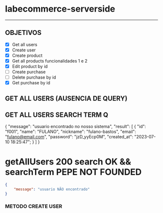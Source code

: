 # labecommerce-serverside
----

## OBJETIVOS
- [x]  Get all users
- [x]  Create user
- [x]  Create product
- [x]  Get all products funcionalidades 1 e 2
- [x]  Edit product by id
- [ ]  Create purchase
- [ ]  Delete purchase by id
- [x]  Get purchase by id
## GET ALL USERS (AUSENCIA DE QUERY)

## GET ALL USERS SEARCH TERM Q



{
    "message": "usuario encontrado no nosso sistema",
    "result": [
        {
            "id": "f001",
            "name": "FULANO",
            "nickname": "fulano-bastos",
            "email": "fulano@email.com",
            "password": "jzD_yyEcp0M",
            "created_at": "2023-07-10 18:25:47";
        }
    ]
}

# getAllUsers 200 search OK && searchTerm  PEPE NOT FOUNDED

```json
{
    "message": "usuario NÃO encontrado"
}
```

### METODO CREATE USER
